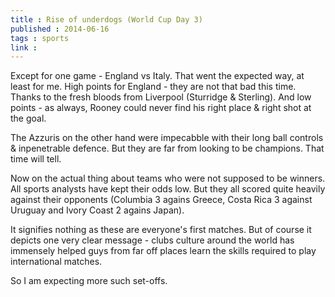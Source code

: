 ```yaml
---
title : Rise of underdogs (World Cup Day 3)
published : 2014-06-16
tags : sports
link : 
---
```


Except for one game - England vs Italy. That went the expected way, at least for me. High points for England - they are not that bad this time. Thanks to the fresh bloods from Liverpool (Sturridge & Sterling). And low points - as always, Rooney could never find his right place & right shot at the goal.

The Azzuris on the other hand were impecabble with their long ball controls & inpenetrable defence. But they are far from looking to be champions. That time will tell.

Now on the actual thing about teams who were not supposed to be winners. All sports analysts have kept their odds low. But they all scored quite heavily against their opponents (Columbia 3 agains Greece, Costa Rica 3 against Uruguay and Ivory Coast 2 agains Japan).

It signifies nothing as these are everyone's first matches. But of course it depicts one very clear message - clubs culture around the world has immensely helped guys from far off places learn the skills required to play international matches.

So I am expecting more such set-offs. 